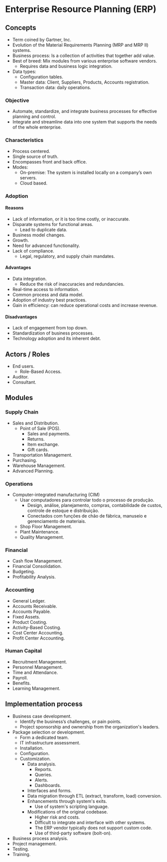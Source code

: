 # Enterprise Resource Planning (ERP)

## Concepts

- Term coined by Gartner, Inc.
- Evolution of the Material Requirements Planning (MRP and MRP II) systems.
- Business process: Is a collection of activities that together add value.
- Best of breed: Mix modules from various enterprise software vendors.
    - Requires data and business logic integration.
- Data types:
    - Configuration tables.
    - Master data: Client, Suppliers, Products, Accounts registration.
    - Transaction data: daily operations.

### Objective

- Automate, standardize, and integrate business processes for effective planning and control.
- Integrate and streamline data into one system that supports the needs of the whole enterprise. 

### Characteristics

- Process centered.
- Single source of truth.
- Encompasses front and back office.
- Modes:
    - On-premise: The system is installed locally on a company’s own servers.
    - Cloud based.

### Adoption

#### Reasons

- Lack of information, or it is too time costly, or inaccurate.
- Disparate systems for functional areas.
    - Lead to duplicate data.
- Business model changes.
- Growth.
- Need for advanced functionality.
- Lack of compliance.
    - Legal, regulatory, and supply chain mandates.

#### Advantages

- Data integration.
    - Reduce the risk of inaccuracies and redundancies.
- Real-time access to information.
- Common process and data model.
- Adoption of industry best practices.
- Gain in efficiency: can reduce operational costs and increase revenue.

#### Disadvantages

- Lack of engagement from top down.
- Standardization of business processes.
- Technology adoption and its inherent debt.

## Actors / Roles

- End users.
    - Role-Based Access.
- Auditor.
- Consultant.

## Modules

### Supply Chain

- Sales and Distribution.
    - Point of Sale (POS).
        - Sales and payments.
        - Returns.
        - Item exchange.
        - Gift cards.
- Transportation Management.
- Purchasing.
- Warehouse Management.
- Advanced Planning.

### Operations

- Computer-integrated manufacturing (CIM)
    - Usar computadores para controlar todo o processo de produção.
        - Design, análise, planejamento, compras, contabilidade de custos, controle de estoque e distribuição.
        - Conectados com funções de chão de fábrica, manuseio e gerenciamento de materiais.
    - Shop Floor Management.
    - Plant Maintenance.
    - Quality Management.

### Financial

- Cash flow Management.
- Financial Consolidation.
- Budgeting.
- Profitability Analysis.

### Accounting

- General Ledger.
- Accounts Receivable.
- Accounts Payable.
- Fixed Assets.
- Product Costing.
- Activity-Based Costing.
- Cost Center Accounting.
- Profit Center Accounting.

### Human Capital

- Recruitment Management.
- Personnel Management.
- Time and Attendance.
- Payroll.
- Benefits.
- Learning Management.

## Implementation process

- Business case development.
    - Identify the business’s challenges, or pain points.
    - Project sponsorship and ownership from the organization's leaders.
- Package selection or development.
    - Form a dedicated team.
    - IT infrastructure assessment.
    - Installation.
    - Configuration.
    - Customization.
        - Data analysis.
            - Reports.
            - Queries.
            - Alerts.
            - Dashboards.
        - Interfaces and forms.
        - Data migration through ETL (extract, transform, load) conversion.
        - Enhancements through system's exits.
            - Use of system's scripting language.
        - Modifications of the original codebase.
            - Higher risk and costs.
            - Difficult to integrate and interface with other systems.
            - The ERP vendor typically does not support custom code.
            - Use of third-party software (bolt-on).
- Business process analysis.
- Project management.
- Testing.
- Training.